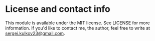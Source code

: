 # License and contact info

This module is available under the MIT license. See LICENSE for more
information. If you'd like to contact me, the author, feel free to
write at sergei.kulkov23@gmail.com.
